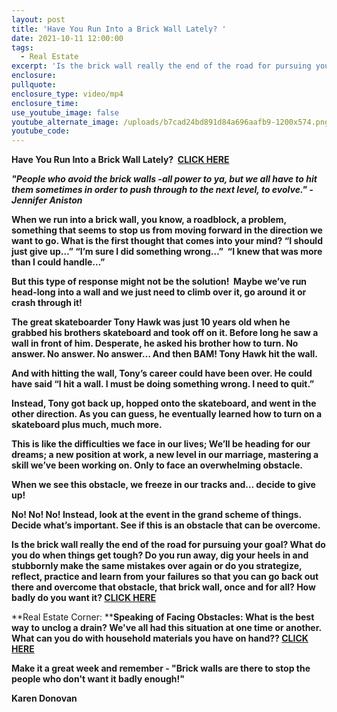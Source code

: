 ```yaml
---
layout: post
title: 'Have You Run Into a Brick Wall Lately? '
date: 2021-10-11 12:00:00
tags:
  - Real Estate
excerpt: 'Is the brick wall really the end of the road for pursuing your goal? '
enclosure:
pullquote:
enclosure_type: video/mp4
enclosure_time:
use_youtube_image: false
youtube_alternate_image: /uploads/b7cad24bd891d84a696aafb9-1200x574.png
youtube_code:
---
```

**Have You Run Into a Brick Wall Lately? &nbsp;[CLICK HERE](https://youtu.be/Cww-9LHXf1w?t=11)**

***"People who avoid the brick walls -all power to ya, but we all have to hit them sometimes in order to push through to the next level, to evolve." - Jennifer Aniston***

**When we run into a brick wall, you know, a roadblock, a problem, something that seems to stop us from moving forward in the direction we want to go. What is the first thought that comes into your mind? “I should just give up…” “I’m sure I did something wrong…”&nbsp; “I knew that was more than I could handle…”**

**But this type of response might not be the solution\! &nbsp;Maybe we’ve run head-long into a wall and we just need to climb over it, go around it or crash through it\!**

**The great skateboarder Tony Hawk was just 10 years old when he grabbed his brothers skateboard and took off on it. Before long he saw a wall in front of him. Desperate, he asked his brother how to turn. No answer. No answer. No answer… And then BAM\! Tony Hawk hit the wall.**

**And with hitting the wall, Tony’s career could have been over. He could have said “I hit a wall. I must be doing something wrong. I need to quit.”**

**Instead, Tony got back up, hopped onto the skateboard, and went in the other direction. As you can guess, he eventually learned how to turn on a skateboard plus much, much more.**

**This is like the difficulties we face in our lives; We’ll be heading for our dreams; a new position at work, a new level in our marriage, mastering a skill we’ve been working on. Only to face an overwhelming obstacle.**

**When we see this obstacle, we freeze in our tracks and… decide to give up\!**

**No\! No\! No\! Instead, look at the event in the grand scheme of things. Decide what’s important. See if this is an obstacle that can be overcome.**

**Is the brick wall really the end of the road for pursuing your goal? What do you do when things get tough? Do you run away, dig your heels in and stubbornly make the same mistakes over again or do you strategize, reflect, practice and learn from your failures so that you can go back out there and overcome that obstacle, that brick wall, once and for all? How badly do you want it?&nbsp;[CLICK HERE](https://youtu.be/McLlCrU4kaQ)**

**Real Estate Corner:&nbsp;****Speaking of Facing Obstacles: What is the best way to unclog a drain? We've all had this situation at one time or another. What can you do with household materials you have on hand??&nbsp;[CLICK HERE](https://youtu.be/OuXGgTn6AKM)**

**Make it a great week and remember - "Brick walls are there to stop the people who don't want it badly enough\!"&nbsp;**

**Karen Donovan**&nbsp;
